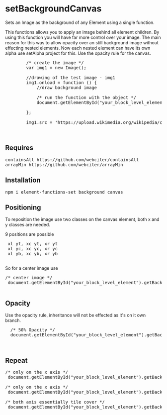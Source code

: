 # setBackgroundCanvas
Sets an Image as the background of any Element using a single function.

This functions allows you to apply an image behind all element children. By using this function you will have far more control over your 
image. The main reason for this was to allow opacity over an still background image without effecting nested elements. 
Now each nested element can have its own alpha use setAlpha project for this. Use the opacity rule for the canvas.

<pre>
        /* create the image */
        var img1 = new Image();

        //drawing of the test image - img1
        img1.onload = function () {
            //draw background image
            
            /* run the function with the object */
            document.getElementById("your_block_level_element").setBackgroundCanvas(img1);

        };

        img1.src = 'https://upload.wikimedia.org/wikipedia/commons/9/9b/The.Matrix.glmatrix.2.png';
           

</pre>

<h2>Requires</h2>

<pre>
containsAll https://github.com/webciter/containsAll
arrayMin https://github.com/webciter/arrayMin
</pre>

<h2>Installation</h2>

<pre>
npm i element-functions-set_background_canvas
</pre>

<h2>Positioning</h2>

To reposition the image use two classes on the canvas element, both x and y classes are needed.

9 positions are possible
 
 <pre>
 xl yt, xc yt, xr yt
 xl yc, xc yc, xr yc
 xl yb, xc yb, xr yb
 </pre>
 
 So for a center image use 
 
<pre>
/* center image */
 document.getElementById("your_block_level_element").getBackgroundCanvas().classList.add("xc yc");
 
</pre>
 
 <h2>Opacity</h2>
 
 Use the opacity rule, inheritance will not be effected as it's on it own branch.
 
 <pre>
  /* 50% Opacity */
  document.getElementById("your_block_level_element").getBackgroundCanvas().style.opacity = 0.5;

 </pre>

<h2>Repeat</h2>

<pre>
/* only on the x axis */
 document.getElementById("your_block_level_element").getBackgroundCanvas().classList.add("xx");

/* only on the x axis */
 document.getElementById("your_block_level_element").getBackgroundCanvas().classList.add("yy");

/* both axis essentially tile cover */
 document.getElementById("your_block_level_element").getBackgroundCanvas().classList.add("xx yy");

</pre>
 

 
